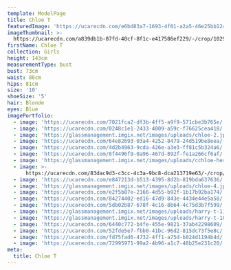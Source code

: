 ```yaml
---
template: ModelPage
title: Chloe T
featuredImage: 'https://ucarecdn.com/e6bd83a7-1693-4f01-a2a5-46e25bb124b1/'
imageThumbnail: >-
  https://ucarecdn.com/a839db1b-07fd-40cf-8f1c-e417586ef229/-/crop/1029x1162/185,0/-/preview/
firstName: Chloe T
collection: Girls
height: 143cm
measurementType: bust
bust: 73cm
waist: 86cm
hips: 81cm
size: '10'
shoeSize: '5'
hair: Blonde
eyes: Blue
imagePortfolio:
  - image: 'https://ucarecdn.com/7021fca2-df3b-4ff5-a9f9-571cbe3b765e/'
  - image: 'https://ucarecdn.com/0248c1e1-2433-4009-a59c-f76625cea418/'
  - image: 'https://glassmanagement.imgix.net/images/uploads/chloe-2.jpg'
  - image: 'https://ucarecdn.com/64e82693-03a4-4252-8479-24d519be8eea/'
  - image: 'https://ucarecdn.com/4d2b4963-9cda-426e-a3e3-ff81c5b324a6/'
  - image: 'https://ucarecdn.com/8f4496f9-0a96-467d-892f-fe1a266cf6af/'
  - image: 'https://glassmanagement.imgix.net/images/uploads/cchloe-her-shadow.jpg'
  - image: >-
      https://ucarecdn.com/83dac9d3-c3cc-4c3a-9bc8-dca213719e63/-/crop/1373x1412/0,46/-/preview/
  - image: 'https://ucarecdn.com/e847213d-b513-4395-8d2b-819bda637636/'
  - image: 'https://glassmanagement.imgix.net/images/uploads/chloe-4.jpg'
  - image: 'https://ucarecdn.com/e2f5b87e-2166-4d55-b92f-1b17b92ba174/'
  - image: 'https://ucarecdn.com/84274402-ed16-47d9-843e-4434e44e5a58/'
  - image: 'https://ucarecdn.com/5db02b87-678f-4c16-8b64-4c75d3b7f599/'
  - image: 'https://glassmanagement.imgix.net/images/uploads/harry-t-11.jpg'
  - image: 'https://glassmanagement.imgix.net/images/uploads/harry-t-10.jpg'
  - image: 'https://ucarecdn.com/6440c772-b4fe-455e-9821-37ab42298609/'
  - image: 'https://ucarecdn.com/52fde5e7-fbb0-41bc-96d2-815dc73f5e8c/'
  - image: 'https://ucarecdn.com/fd75fad6-4732-4ff1-a75d-b024d1194b4d/'
  - image: 'https://ucarecdn.com/72995971-99a2-4b96-a1c7-48b25e231c20/'
meta:
  title: Chloe T
---
```


